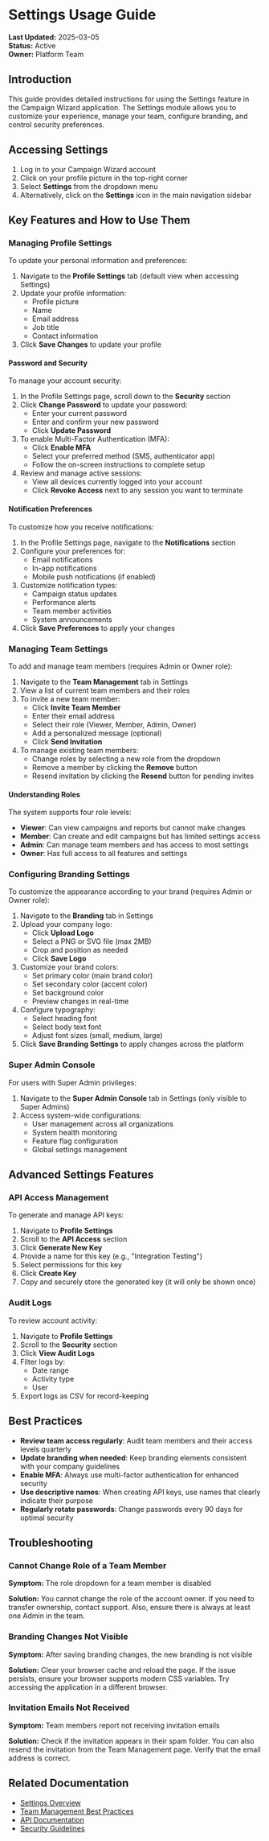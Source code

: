 # Settings Usage Guide

**Last Updated:** 2025-03-05  
**Status:** Active  
**Owner:** Platform Team

## Introduction

This guide provides detailed instructions for using the Settings feature in the Campaign Wizard application. The Settings module allows you to customize your experience, manage your team, configure branding, and control security preferences.

## Accessing Settings

1. Log in to your Campaign Wizard account
2. Click on your profile picture in the top-right corner
3. Select **Settings** from the dropdown menu
4. Alternatively, click on the **Settings** icon in the main navigation sidebar

## Key Features and How to Use Them

### Managing Profile Settings

To update your personal information and preferences:

1. Navigate to the **Profile Settings** tab (default view when accessing Settings)
2. Update your profile information:
   - Profile picture
   - Name
   - Email address
   - Job title
   - Contact information
3. Click **Save Changes** to update your profile

#### Password and Security

To manage your account security:

1. In the Profile Settings page, scroll down to the **Security** section
2. Click **Change Password** to update your password:
   - Enter your current password
   - Enter and confirm your new password
   - Click **Update Password**
3. To enable Multi-Factor Authentication (MFA):
   - Click **Enable MFA**
   - Select your preferred method (SMS, authenticator app)
   - Follow the on-screen instructions to complete setup
4. Review and manage active sessions:
   - View all devices currently logged into your account
   - Click **Revoke Access** next to any session you want to terminate

#### Notification Preferences

To customize how you receive notifications:

1. In the Profile Settings page, navigate to the **Notifications** section
2. Configure your preferences for:
   - Email notifications
   - In-app notifications
   - Mobile push notifications (if enabled)
3. Customize notification types:
   - Campaign status updates
   - Performance alerts
   - Team member activities
   - System announcements
4. Click **Save Preferences** to apply your changes

### Managing Team Settings

To add and manage team members (requires Admin or Owner role):

1. Navigate to the **Team Management** tab in Settings
2. View a list of current team members and their roles
3. To invite a new team member:
   - Click **Invite Team Member**
   - Enter their email address
   - Select their role (Viewer, Member, Admin, Owner)
   - Add a personalized message (optional)
   - Click **Send Invitation**
4. To manage existing team members:
   - Change roles by selecting a new role from the dropdown
   - Remove a member by clicking the **Remove** button
   - Resend invitation by clicking the **Resend** button for pending invites

#### Understanding Roles

The system supports four role levels:

- **Viewer**: Can view campaigns and reports but cannot make changes
- **Member**: Can create and edit campaigns but has limited settings access
- **Admin**: Can manage team members and has access to most settings
- **Owner**: Has full access to all features and settings

### Configuring Branding Settings

To customize the appearance according to your brand (requires Admin or Owner role):

1. Navigate to the **Branding** tab in Settings
2. Upload your company logo:
   - Click **Upload Logo**
   - Select a PNG or SVG file (max 2MB)
   - Crop and position as needed
   - Click **Save Logo**
3. Customize your brand colors:
   - Set primary color (main brand color)
   - Set secondary color (accent color)
   - Set background color
   - Preview changes in real-time
4. Configure typography:
   - Select heading font
   - Select body text font
   - Adjust font sizes (small, medium, large)
5. Click **Save Branding Settings** to apply changes across the platform

### Super Admin Console

For users with Super Admin privileges:

1. Navigate to the **Super Admin Console** tab in Settings (only visible to Super Admins)
2. Access system-wide configurations:
   - User management across all organizations
   - System health monitoring
   - Feature flag configuration
   - Global settings management

## Advanced Settings Features

### API Access Management

To generate and manage API keys:

1. Navigate to **Profile Settings**
2. Scroll to the **API Access** section
3. Click **Generate New Key**
4. Provide a name for this key (e.g., "Integration Testing")
5. Select permissions for this key
6. Click **Create Key**
7. Copy and securely store the generated key (it will only be shown once)

### Audit Logs

To review account activity:

1. Navigate to **Profile Settings**
2. Scroll to the **Security** section
3. Click **View Audit Logs**
4. Filter logs by:
   - Date range
   - Activity type
   - User
5. Export logs as CSV for record-keeping

## Best Practices

- **Review team access regularly**: Audit team members and their access levels quarterly
- **Update branding when needed**: Keep branding elements consistent with your company guidelines
- **Enable MFA**: Always use multi-factor authentication for enhanced security
- **Use descriptive names**: When creating API keys, use names that clearly indicate their purpose
- **Regularly rotate passwords**: Change passwords every 90 days for optimal security

## Troubleshooting

### Cannot Change Role of a Team Member

**Symptom:** The role dropdown for a team member is disabled

**Solution:** You cannot change the role of the account owner. If you need to transfer ownership, contact support. Also, ensure there is always at least one Admin in the team.

### Branding Changes Not Visible

**Symptom:** After saving branding changes, the new branding is not visible

**Solution:** Clear your browser cache and reload the page. If the issue persists, ensure your browser supports modern CSS variables. Try accessing the application in a different browser.

### Invitation Emails Not Received

**Symptom:** Team members report not receiving invitation emails

**Solution:** Check if the invitation appears in their spam folder. You can also resend the invitation from the Team Management page. Verify that the email address is correct.

## Related Documentation

- [Settings Overview](./overview.md)
- [Team Management Best Practices](./team-management.md)
- [API Documentation](../../features-backend/apis/overview.md)
- [Security Guidelines](../../guides/developer/security.md) 